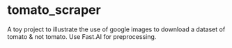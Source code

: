 # tomato_scraper
A toy project to illustrate the use of google images to download a dataset of tomato &amp; not tomato. Use Fast.AI for preprocessing.
